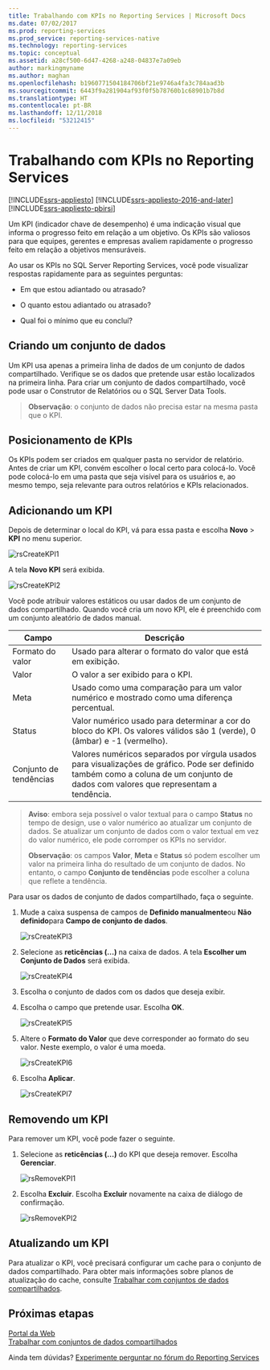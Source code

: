 ```yaml
---
title: Trabalhando com KPIs no Reporting Services | Microsoft Docs
ms.date: 07/02/2017
ms.prod: reporting-services
ms.prod_service: reporting-services-native
ms.technology: reporting-services
ms.topic: conceptual
ms.assetid: a28cf500-6d47-4268-a248-04837e7a09eb
author: markingmyname
ms.author: maghan
ms.openlocfilehash: b1960771504184706bf21e9746a4fa3c784aad3b
ms.sourcegitcommit: 6443f9a281904af93f0f5b78760b1c68901b7b8d
ms.translationtype: HT
ms.contentlocale: pt-BR
ms.lasthandoff: 12/11/2018
ms.locfileid: "53212415"
---
```

# <a name="working-with-kpis-in-reporting-services"></a>Trabalhando com KPIs no Reporting Services

[!INCLUDE[ssrs-appliesto](../includes/ssrs-appliesto.md)] [!INCLUDE[ssrs-appliesto-2016-and-later](../includes/ssrs-appliesto-2016-and-later.md)] [!INCLUDE[ssrs-appliesto-pbirsi](../includes/ssrs-appliesto-pbirs.md)]

Um KPI (indicador chave de desempenho) é uma indicação visual que informa o progresso feito em relação a um objetivo.  Os KPIs são valiosos para que equipes, gerentes e empresas avaliem rapidamente o progresso feito em relação a objetivos mensuráveis.   
  
Ao usar os KPIs no SQL Server Reporting Services, você pode visualizar respostas rapidamente para as seguintes perguntas:  
  
-   Em que estou adiantado ou atrasado?  
  
-   O quanto estou adiantado ou atrasado?  
  
-   Qual foi o mínimo que eu concluí?  
  
## <a name="creating-a-dataset"></a>Criando um conjunto de dados  
Um KPI usa apenas a primeira linha de dados de um conjunto de dados compartilhado. Verifique se os dados que pretende usar estão localizados na primeira linha. Para criar um conjunto de dados compartilhado, você pode usar o Construtor de Relatórios ou o SQL Server Data Tools.  
  
> **Observação**: o conjunto de dados não precisa estar na mesma pasta que o KPI.  
  
## <a name="placement-of-kpis"></a>Posicionamento de KPIs  
  
Os KPIs podem ser criados em qualquer pasta no servidor de relatório.  Antes de criar um KPI, convém escolher o local certo para colocá-lo. Você pode colocá-lo em uma pasta que seja visível para os usuários e, ao mesmo tempo, seja relevante para outros relatórios e KPIs relacionados.  
  
## <a name="adding-a-kpi"></a>Adicionando um KPI  
  
Depois de determinar o local do KPI, vá para essa pasta e escolha **Novo** > **KPI** no menu superior.  
  
![rsCreateKPI1](../reporting-services/media/rscreatekpi1.png)  
  
A tela **Novo KPI** será exibida.  
  
![rsCreateKPI2](../reporting-services/media/rscreatekpi2.png)  
  
Você pode atribuir valores estáticos ou usar dados de um conjunto de dados compartilhado. Quando você cria um novo KPI, ele é preenchido com um conjunto aleatório de dados manual.  
  
|Campo|Descrição|  
|---|---|  
|Formato do valor|  Usado para alterar o formato do valor que está em exibição.|   
|Valor|O valor a ser exibido para o KPI.|  
|Meta|Usado como uma comparação para um valor numérico e mostrado como uma diferença percentual.|  
|Status|Valor numérico usado para determinar a cor do bloco do KPI. Os valores válidos são 1 (verde), 0 (âmbar) e -1 (vermelho).|  
|Conjunto de tendências|Valores numéricos separados por vírgula usados para visualizações de gráfico. Pode ser definido também como a coluna de um conjunto de dados com valores que representam a tendência.|  
  
> **Aviso**: embora seja possível o valor textual para o campo **Status** no tempo de design, use o valor numérico ao atualizar um conjunto de dados. Se atualizar um conjunto de dados com o valor textual em vez do valor numérico, ele pode corromper os KPIs no servidor.  
> 
> **Observação**: os campos **Valor**, **Meta** e **Status** só podem escolher um valor na primeira linha do resultado de um conjunto de dados. No entanto, o campo **Conjunto de tendências** pode escolher a coluna que reflete a tendência.  
  
Para usar os dados de conjunto de dados compartilhado, faça o seguinte.  
  
1.  Mude a caixa suspensa de campos de **Definido manualmente**ou **Não definido**para **Campo de conjunto de dados**.  
  
    ![rsCreateKPI3](../reporting-services/media/rscreatekpi3.png)  
  
2.  Selecione as **reticências (...)** na caixa de dados. A tela **Escolher um Conjunto de Dados** será exibida.  
  
    ![rsCreateKPI4](../reporting-services/media/rscreatekpi4.png)  
  
3.  Escolha o conjunto de dados com os dados que deseja exibir.  
  
4.  Escolha o campo que pretende usar. Escolha **OK**.  
  
    ![rsCreateKPI5](../reporting-services/media/rscreatekpi5.png)  
  
5.  Altere o **Formato do Valor** que deve corresponder ao formato do seu valor. Neste exemplo, o valor é uma moeda.  
  
    ![rsCreateKPI6](../reporting-services/media/rscreatekpi6.png)  
  
6.  Escolha **Aplicar**.  
  
    ![rsCreateKPI7](../reporting-services/media/rscreatekpi7.png)  
  
## <a name="removing-a-kpi"></a>Removendo um KPI  
  
Para remover um KPI, você pode fazer o seguinte.  
  
1.  Selecione as **reticências (...)** do KPI que deseja remover. Escolha **Gerenciar**.  
  
    ![rsRemoveKPI1](../reporting-services/media/rsremovekpi1.png)  
  
2.  Escolha **Excluir**. Escolha **Excluir** novamente na caixa de diálogo de confirmação.  
  
    ![rsRemoveKPI2](../reporting-services/media/rsremovekpi2.png)  
  
## <a name="refreshing-a-kpi"></a>Atualizando um KPI  
  
Para atualizar o KPI, você precisará configurar um cache para o conjunto de dados compartilhado. Para obter mais informações sobre planos de atualização do cache, consulte [Trabalhar com conjuntos de dados compartilhados](../reporting-services/work-with-shared-datasets-web-portal.md).  
  
## <a name="next-steps"></a>Próximas etapas
  
[Portal da Web](../reporting-services/web-portal-ssrs-native-mode.md)  
[Trabalhar com conjuntos de dados compartilhados](../reporting-services/work-with-shared-datasets-web-portal.md)

Ainda tem dúvidas? [Experimente perguntar no fórum do Reporting Services](https://go.microsoft.com/fwlink/?LinkId=620231)
